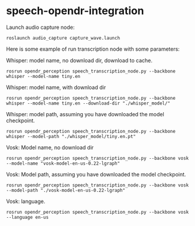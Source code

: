 # speech-opendr-integration

Launch audio capture node:
```
roslaunch audio_capture capture_wave.launch
```

Here is some example of run transcription node with some parameters:

Whisper: model name, no download dir, download to cache.
```
rosrun opendr_perception speech_transcription_node.py --backbone whisper --model-name tiny.en
```

Whisper: model name, with download dir
```
rosrun opendr_perception speech_transcription_node.py --backbone whisper --model-name tiny.en --download-dir "./whisper_model/"
```

Whisper: model path, assuming you have downloaded the model checkpoint.
```
rosrun opendr_perception speech_transcription_node.py --backbone whisper --model-path "./whisper_model/tiny.en.pt"
```

Vosk: Model name, no download dir
```
rosrun opendr_perception speech_transcription_node.py --backbone vosk --model-name "vosk-model-en-us-0.22-lgraph"
```

Vosk: Model path, assuming you have downloaded the model checkpoint.
```
rosrun opendr_perception speech_transcription_node.py --backbone vosk --model-path "./vosk-model-en-us-0.22-lgraph"
```

Vosk: language.
```
rosrun opendr_perception speech_transcription_node.py --backbone vosk --language en-us
```
